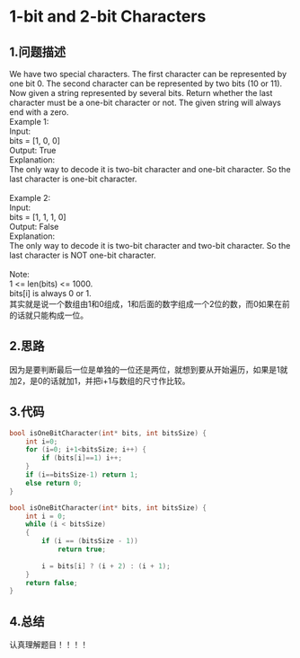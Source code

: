 1-bit and 2-bit Characters
=======

1.问题描述
---------

We have two special characters. The first character can be represented by one bit 0. The second character can be represented by two bits (10 or 11). <br>
Now given a string represented by several bits. Return whether the last character must be a one-bit character or not. The given string will always end with a zero.<br>
Example 1:<br>
Input: <br>
bits = [1, 0, 0]<br>
Output: True<br>
Explanation: <br>
The only way to decode it is two-bit character and one-bit character. So the last character is one-bit character.<br>
<br>
Example 2:<br>
Input: <br>
bits = [1, 1, 1, 0]<br>
Output: False<br>
Explanation:<br> 
The only way to decode it is two-bit character and two-bit character. So the last character is NOT one-bit character.<br>
<br>
Note: <br>
1 <= len(bits) <= 1000.<br>
bits[i] is always 0 or 1.<br>
其实就是说一个数组由1和0组成，1和后面的数字组成一个2位的数，而0如果在前的话就只能构成一位。

2.思路
------

因为是要判断最后一位是单独的一位还是两位，就想到要从开始遍历，如果是1就加2，是0的话就加1，并把i+1与数组的尺寸作比较。<br>

3.代码
------

```c
bool isOneBitCharacter(int* bits, int bitsSize) {
    int i=0;
    for (i=0; i+1<bitsSize; i++) {
        if (bits[i]==1) i++;
    }
    if (i==bitsSize-1) return 1;
    else return 0;
}
```

```c
bool isOneBitCharacter(int* bits, int bitsSize) {
    int i = 0;
    while (i < bitsSize)
    {
        if (i == (bitsSize - 1))
            return true;
        
        i = bits[i] ? (i + 2) : (i + 1);
    }
    return false;
}
```

4.总结
-----

认真理解题目！！！！
